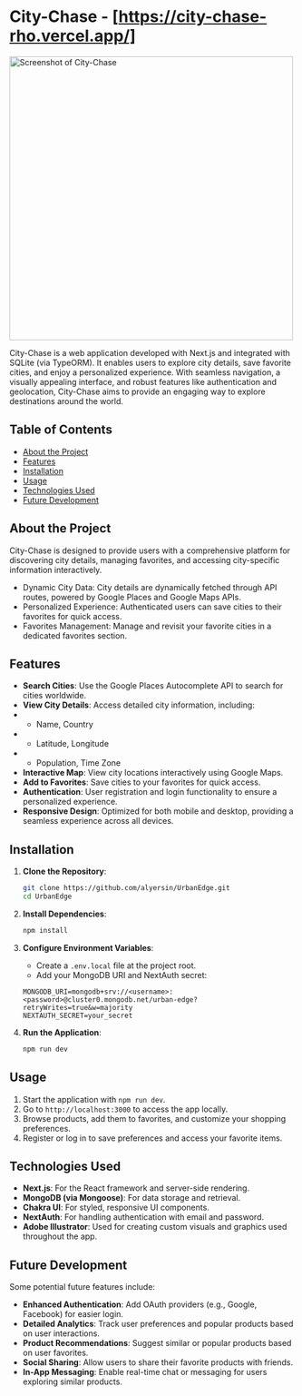 # City-Chase - [https://city-chase-rho.vercel.app/]

<img src="./xxxxxxx" alt="Screenshot of City-Chase" width="500"/>

City-Chase is a web application developed with Next.js and integrated with SQLite (via TypeORM). It enables users to explore city details, save favorite cities, and enjoy a personalized experience. With seamless navigation, a visually appealing interface, and robust features like authentication and geolocation, City-Chase aims to provide an engaging way to explore destinations around the world.

## Table of Contents

- [About the Project](#about-the-project)
- [Features](#features)
- [Installation](#installation)
- [Usage](#usage)
- [Technologies Used](#technologies-used)
- [Future Development](#future-development)

## About the Project

City-Chase is designed to provide users with a comprehensive platform for discovering city details, managing favorites, and accessing city-specific information interactively.

- Dynamic City Data: City details are dynamically fetched through API routes, powered by Google Places and Google Maps APIs.
- Personalized Experience: Authenticated users can save cities to their favorites for quick access.
- Favorites Management: Manage and revisit your favorite cities in a dedicated favorites section.

## Features

- **Search Cities**: Use the Google Places Autocomplete API to search for cities worldwide.
- **View City Details**: Access detailed city information, including:
-  -  Name, Country
-  -  Latitude, Longitude
-  -  Population, Time Zone
- **Interactive Map**: View city locations interactively using Google Maps.
- **Add to Favorites**: Save cities to your favorites for quick access.
- **Authentication**: User registration and login functionality to ensure a personalized experience.
- **Responsive Design**: Optimized for both mobile and desktop, providing a seamless experience across all devices.

## Installation

1. **Clone the Repository**:
   ```bash
   git clone https://github.com/alyersin/UrbanEdge.git
   cd UrbanEdge
   ```
2. **Install Dependencies**:
   ```bash
   npm install
   ```
3. **Configure Environment Variables**:

   - Create a `.env.local` file at the project root.
   - Add your MongoDB URI and NextAuth secret:

   ```plaintext
   MONGODB_URI=mongodb+srv://<username>:<password>@cluster0.mongodb.net/urban-edge?retryWrites=true&w=majority
   NEXTAUTH_SECRET=your_secret

   ```

4. **Run the Application**:
   ```bash
   npm run dev
   ```

## Usage

1. Start the application with `npm run dev`.
2. Go to `http://localhost:3000` to access the app locally.
3. Browse products, add them to favorites, and customize your shopping preferences.
4. Register or log in to save preferences and access your favorite items.

## Technologies Used

- **Next.js**: For the React framework and server-side rendering.
- **MongoDB (via Mongoose)**: For data storage and retrieval.
- **Chakra UI**: For styled, responsive UI components.
- **NextAuth**: For handling authentication with email and password.
- **Adobe Illustrator**: Used for creating custom visuals and graphics used throughout the app.

## Future Development

Some potential future features include:

- **Enhanced Authentication**: Add OAuth providers (e.g., Google, Facebook) for easier login.
- **Detailed Analytics**: Track user preferences and popular products based on user interactions.
- **Product Recommendations**: Suggest similar or popular products based on user favorites.
- **Social Sharing**: Allow users to share their favorite products with friends.
- **In-App Messaging**: Enable real-time chat or messaging for users exploring similar products.

